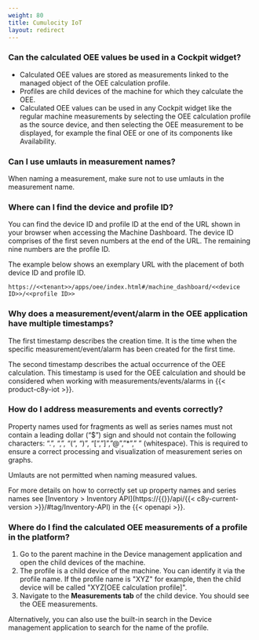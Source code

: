 ```yaml
---
weight: 80
title: Cumulocity IoT
layout: redirect
---
```


### Can the calculated OEE values be used in a Cockpit widget?

* Calculated OEE values are stored as measurements linked to the managed object of the OEE calculation profile.
* Profiles are child devices of the machine for which they calculate the OEE.
* Calculated OEE values can be used in any Cockpit widget like the regular machine measurements by selecting the OEE calculation profile as the source device,  and then selecting the OEE measurement to be displayed, for example the final OEE or one of its components like Availability.

### Can I use umlauts in measurement names?

When naming a measurement, make sure not to use umlauts in the measurement name.

### Where can I find the device and profile ID?

You can find the device ID and profile ID at the end of the URL shown in your browser when accessing the Machine Dashboard. The device ID comprises of the first seven numbers at the end of the URL. The remaining nine numbers are the profile ID.

The example below shows an exemplary URL with the placement of both device ID and profile ID.

`https://<<tenant>>/apps/oee/index.html#/machine_dashboard/<<device ID>>/<<profile ID>>
`
###  Why does a measurement/event/alarm in the OEE application have multiple timestamps?

The first timestamp describes the creation time. It is the time when the specific measurement/event/alarm has been created for the first time.

The second timestamp describes the actual occurrence of the OEE calculation. This timestamp is used for the OEE calculation and should be considered when working with measurements/events/alarms in {{< product-c8y-iot >}}.

### How do I address measurements and events correctly?

Property names used for fragments as well as series names must not contain a leading dollar (“$”) sign and should not contain the following characters: “.”, “,”, “(“, “)”, “[“,”]”,”@”,”*”,” ” (whitespace). This is required to ensure a correct processing and visualization of measurement series on graphs.

Umlauts are not permitted when naming measured values.

For more details on how to correctly set up property names and series names see [Inventory > Inventory API](https://{{<domain-c8y>}}/api/{{< c8y-current-version >}}/#tag/Inventory-API) in the {{< openapi >}}.

### Where do I find the calculated OEE measurements of a profile in the platform?

1. Go to the parent machine in the Device management application and open the child devices of the machine.
2. The profile is a child device of the machine. You can identify it via the profile name. If the profile name is "XYZ" for example, then the child device will be called "XYZ[OEE calculation profile]".
3. Navigate to the **Measurements tab** of the child device. You should see the OEE measurements.

Alternatively, you can also use the built-in search in the Device management application to search for the name of the profile.
